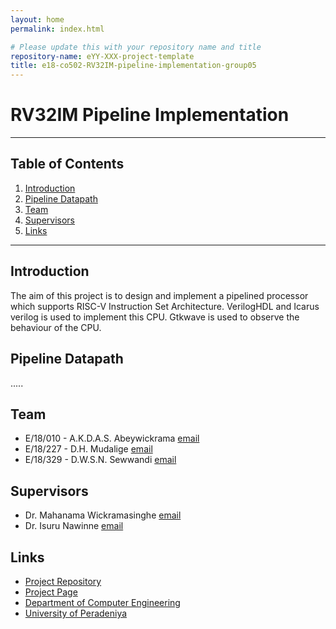 ```yaml
---
layout: home
permalink: index.html

# Please update this with your repository name and title
repository-name: eYY-XXX-project-template
title: e18-co502-RV32IM-pipeline-implementation-group05
---
```


# RV32IM Pipeline Implementation

---


## Table of Contents
1. [Introduction](#introduction)
2. [Pipeline Datapath](#pipeline_datapath)
3. [Team](#team)
4. [Supervisors](#supervisors)
3. [Links](#links)

---

## Introduction

The aim of this project is to design and implement a pipelined processor which supports RISC-V Instruction Set Architecture. VerilogHDL and Icarus verilog is used to implement this CPU. Gtkwave is used to observe the behaviour of the CPU.

## Pipeline Datapath

.....

## Team
-  E/18/010 - A.K.D.A.S. Abeywickrama [email](mailto:e18010@eng.pdn.ac.lk)
-  E/18/227 - D.H. Mudalige [email](mailto:e18227@eng.pdn.ac.lk)
-  E/18/329 - D.W.S.N. Sewwandi [email](mailto:e18329@eng.pdn.ac.lk)


## Supervisors
-  Dr. Mahanama Wickramasinghe [email](mailto:mahanamaw@eng.pdn.ac.lk)
-  Dr. Isuru Nawinne [email](mailto:isurunawinne@eng.pdn.ac.lk)


## Links

- [Project Repository](https://github.com/cepdnaclk/e18-co502-RV32IM-pipeline-implementation-group05)
- [Project Page](https://cepdnaclk.github.io/e18-co502-RV32IM-pipeline-implementation-group05/)
- [Department of Computer Engineering](http://www.ce.pdn.ac.lk/)
- [University of Peradeniya](https://eng.pdn.ac.lk/)


[//]: # (Please refer this to learn more about Markdown syntax)
[//]: # (https://github.com/adam-p/markdown-here/wiki/Markdown-Cheatsheet)
